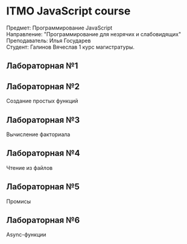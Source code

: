 # ITMO JavaScript course  
Предмет: Программирование JavaScript  
Направление: "Программирование для незрячих и слабовидящих"  
Преподаватель: Илья Государев  
Студент: Галинов Вячеслав 1 курс магистратуры.  

## Лабораторная №1  
 
## Лабораторная №2  
Создание простых функций 

## Лабораторная №3 
Вычисление факториала 

## Лабораторная №4 
Чтение из файлов

## Лабораторная №5 
Промисы

## Лабораторная №6 
Async-функции
